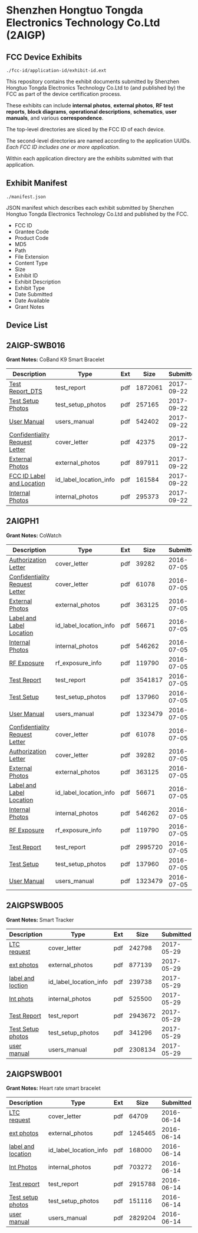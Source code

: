 # Shenzhen Hongtuo Tongda Electronics Technology Co.Ltd (2AIGP)
## FCC Device Exhibits

```
./fcc-id/application-id/exhibit-id.ext
```

This repository contains the exhibit documents submitted by Shenzhen Hongtuo Tongda Electronics Technology Co.Ltd to (and published by) the FCC as part of the device certification process.

These exhibits can include **internal photos**, **external photos**, **RF test reports**, **block diagrams**, **operational descriptions**, **schematics**, **user manuals**, and various **correspondence**.

The top-level directories are sliced by the FCC ID of each device.

The second-level directories are named according to the application UUIDs. *Each FCC ID includes one or more application.*

Within each application directory are the exhibits submitted with that application. 

## Exhibit Manifest

```
./manifest.json
```

JSON manifest which describes each exhibit submitted by Shenzhen Hongtuo Tongda Electronics Technology Co.Ltd and published by the FCC.

- FCC ID
- Grantee Code
- Product Code
- MD5
- Path
- File Extension
- Content Type
- Size
- Exhibit ID
- Exhibit Description
- Exhibit Type
- Date Submitted
- Date Available
- Grant Notes

## Device List
## 2AIGP-SWB016
**Grant Notes:** CoBand K9 Smart Bracelet

| Description | Type | Ext | Size | Submitted | Available |
| ----------- | ---- | --- | ---- | --------- | --------- |
| [Test Report_DTS](2AIGP-SWB016/43442c679b398829297f252f483b9cac/3574307.pdf) | test_report | pdf | 1872061 | 2017-09-22 | 2017-09-22 |
| [Test Setup Photos](2AIGP-SWB016/43442c679b398829297f252f483b9cac/3574302.pdf) | test_setup_photos | pdf | 257165 | 2017-09-22 | 2017-09-22 |
| [User Manual](2AIGP-SWB016/43442c679b398829297f252f483b9cac/3574327.pdf) | users_manual | pdf | 542402 | 2017-09-22 | 2017-09-22 |
| [Confidentiality Request Letter](2AIGP-SWB016/43442c679b398829297f252f483b9cac/3574265.pdf) | cover_letter | pdf | 42375 | 2017-09-22 | 2017-09-22 |
| [External Photos](2AIGP-SWB016/43442c679b398829297f252f483b9cac/3574276.pdf) | external_photos | pdf | 897911 | 2017-09-22 | 2017-09-22 |
| [FCC ID Label and Location](2AIGP-SWB016/43442c679b398829297f252f483b9cac/3574298.pdf) | id_label_location_info | pdf | 161584 | 2017-09-22 | 2017-09-22 |
| [Internal Photos](2AIGP-SWB016/43442c679b398829297f252f483b9cac/3574290.pdf) | internal_photos | pdf | 295373 | 2017-09-22 | 2017-09-22 |
## 2AIGPH1
**Grant Notes:** CoWatch

| Description | Type | Ext | Size | Submitted | Available |
| ----------- | ---- | --- | ---- | --------- | --------- |
| [Authorization Letter](2AIGPH1/098e03be6d296ec55dc50386696996eb/3051064.pdf) | cover_letter | pdf | 39282 | 2016-07-05 | 2016-07-05 |
| [Confidentiality Request Letter](2AIGPH1/098e03be6d296ec55dc50386696996eb/3051063.pdf) | cover_letter | pdf | 61078 | 2016-07-05 | 2016-07-05 |
| [External Photos](2AIGPH1/098e03be6d296ec55dc50386696996eb/3051054.pdf) | external_photos | pdf | 363125 | 2016-07-05 | 2016-07-05 |
| [Label and Label Location](2AIGPH1/098e03be6d296ec55dc50386696996eb/3051056.pdf) | id_label_location_info | pdf | 56671 | 2016-07-05 | 2016-07-05 |
| [Internal Photos](2AIGPH1/098e03be6d296ec55dc50386696996eb/3051055.pdf) | internal_photos | pdf | 546262 | 2016-07-05 | 2016-07-05 |
| [RF Exposure](2AIGPH1/098e03be6d296ec55dc50386696996eb/3051058.pdf) | rf_exposure_info | pdf | 119790 | 2016-07-05 | 2016-07-05 |
| [Test Report](2AIGPH1/098e03be6d296ec55dc50386696996eb/3051076.pdf) | test_report | pdf | 3541817 | 2016-07-05 | 2016-07-05 |
| [Test Setup](2AIGPH1/098e03be6d296ec55dc50386696996eb/3051061.pdf) | test_setup_photos | pdf | 137960 | 2016-07-05 | 2016-07-05 |
| [User Manual](2AIGPH1/098e03be6d296ec55dc50386696996eb/3051062.pdf) | users_manual | pdf | 1323479 | 2016-07-05 | 2016-07-05 |
| [Confidentiality Request Letter](2AIGPH1/90d324a8067ae5273258120219afa044/3051063.pdf) | cover_letter | pdf | 61078 | 2016-07-05 | 2016-07-05 |
| [Authorization Letter](2AIGPH1/90d324a8067ae5273258120219afa044/3051064.pdf) | cover_letter | pdf | 39282 | 2016-07-05 | 2016-07-05 |
| [External Photos](2AIGPH1/90d324a8067ae5273258120219afa044/3051054.pdf) | external_photos | pdf | 363125 | 2016-07-05 | 2016-07-05 |
| [Label and Label Location](2AIGPH1/90d324a8067ae5273258120219afa044/3051056.pdf) | id_label_location_info | pdf | 56671 | 2016-07-05 | 2016-07-05 |
| [Internal Photos](2AIGPH1/90d324a8067ae5273258120219afa044/3051055.pdf) | internal_photos | pdf | 546262 | 2016-07-05 | 2016-07-05 |
| [RF Exposure](2AIGPH1/90d324a8067ae5273258120219afa044/3051058.pdf) | rf_exposure_info | pdf | 119790 | 2016-07-05 | 2016-07-05 |
| [Test Report](2AIGPH1/90d324a8067ae5273258120219afa044/3051059.pdf) | test_report | pdf | 2995720 | 2016-07-05 | 2016-07-05 |
| [Test Setup](2AIGPH1/90d324a8067ae5273258120219afa044/3051061.pdf) | test_setup_photos | pdf | 137960 | 2016-07-05 | 2016-07-05 |
| [User Manual](2AIGPH1/90d324a8067ae5273258120219afa044/3051062.pdf) | users_manual | pdf | 1323479 | 2016-07-05 | 2016-07-05 |
## 2AIGPSWB005
**Grant Notes:** Smart Tracker

| Description | Type | Ext | Size | Submitted | Available |
| ----------- | ---- | --- | ---- | --------- | --------- |
| [LTC request](2AIGPSWB005/ab15f61253ab369b5ce4e171a30580fa/3406651.pdf) | cover_letter | pdf | 242798 | 2017-05-29 | 2017-05-29 |
| [ext photos](2AIGPSWB005/ab15f61253ab369b5ce4e171a30580fa/3406652.pdf) | external_photos | pdf | 877139 | 2017-05-29 | 2017-05-29 |
| [label and loction](2AIGPSWB005/ab15f61253ab369b5ce4e171a30580fa/3406653.pdf) | id_label_location_info | pdf | 239738 | 2017-05-29 | 2017-05-29 |
| [Int phots](2AIGPSWB005/ab15f61253ab369b5ce4e171a30580fa/3406655.pdf) | internal_photos | pdf | 525500 | 2017-05-29 | 2017-05-29 |
| [Test Report](2AIGPSWB005/ab15f61253ab369b5ce4e171a30580fa/3406654.pdf) | test_report | pdf | 2943672 | 2017-05-29 | 2017-05-29 |
| [Test Setup photos](2AIGPSWB005/ab15f61253ab369b5ce4e171a30580fa/3406656.pdf) | test_setup_photos | pdf | 341296 | 2017-05-29 | 2017-05-29 |
| [user manual](2AIGPSWB005/ab15f61253ab369b5ce4e171a30580fa/3406657.pdf) | users_manual | pdf | 2308134 | 2017-05-29 | 2017-05-29 |
## 2AIGPSWB001
**Grant Notes:** Heart rate smart bracelet

| Description | Type | Ext | Size | Submitted | Available |
| ----------- | ---- | --- | ---- | --------- | --------- |
| [LTC request](2AIGPSWB001/43978f567c8b494c49ec9d031cce75c7/3026709.pdf) | cover_letter | pdf | 64709 | 2016-06-14 | 2016-06-14 |
| [ext photos](2AIGPSWB001/43978f567c8b494c49ec9d031cce75c7/3026706.pdf) | external_photos | pdf | 1245465 | 2016-06-14 | 2016-06-14 |
| [label and location](2AIGPSWB001/43978f567c8b494c49ec9d031cce75c7/3026707.pdf) | id_label_location_info | pdf | 168000 | 2016-06-14 | 2016-06-14 |
| [Int Photos](2AIGPSWB001/43978f567c8b494c49ec9d031cce75c7/3026708.pdf) | internal_photos | pdf | 703272 | 2016-06-14 | 2016-06-14 |
| [Test report](2AIGPSWB001/43978f567c8b494c49ec9d031cce75c7/3026710.pdf) | test_report | pdf | 2915788 | 2016-06-14 | 2016-06-14 |
| [Test setup photos](2AIGPSWB001/43978f567c8b494c49ec9d031cce75c7/3026711.pdf) | test_setup_photos | pdf | 151116 | 2016-06-14 | 2016-06-14 |
| [user manual](2AIGPSWB001/43978f567c8b494c49ec9d031cce75c7/3026712.pdf) | users_manual | pdf | 2829204 | 2016-06-14 | 2016-06-14 |
